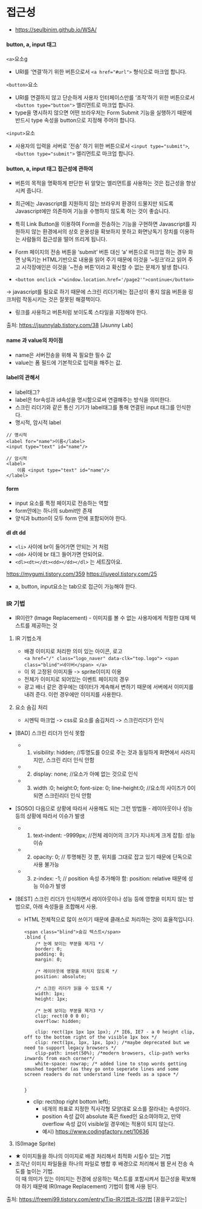 # 접근성
- https://seulbinim.github.io/WSA/

#### button, a, input 태그
`<a>`요소g
- URI를 ‘연결‘하기 위한 버튼으로서 `<a href="#url">` 형식으로 마크업 합니다.

`<button>`요소

- URI를 연결하지 않고 단순하게 사용자 인터페이스만를 ‘조작‘하기 위한 버튼으로서 `<button type="button">` 엘리먼트로 마크업 합니다.
-  type을 명시하지 않으면 어떤 브라우저는 Form Submit 기능을 실행하기 때문에 반드시 type 속성을 button으로 지정해 주어야 합니다.

`<input>`요소
- 사용자의 입력을 서버로 '전송' 하기 위한 버튼으로서 `<input type="submit">`, `<button type="submit">` 엘리먼트로 마크업 합니다.




#### button, a, input 태그 접근성에 관하여
-  버튼의 목적을 명확하게 판단한 뒤 알맞는 엘리먼트를 사용하는 것은 접근성을 향상시켜 줍니다.

-  최근에는 Javascript를 지원하지 않는 브라우저 환경이 드물지만 되도록 Javascript에만 의존하여 기능을 수행하지 않도록 하는 것이 좋습니다.

-  특히 Link Button을 이용하여 Form을 전송하는 기능을 구현하면 Javascript를 지원하지 않는 환경에서의 상호 운용성을 확보하지 못하고 화면낭독기 장치를 이용하는 사람들의 접근성을 떨어 뜨리게 됩니다.

- Form 페이지의 전송 버튼을 ‘submit’ 버튼 대신 ‘a’  버튼으로 마크업 하는 경우 화면 낭독기는 HTML기반으로 내용을 읽어 주기 때문에 이것을 ‘~링크’라고 읽어 주고 시각장애인은 이것을 ‘~전송 버튼’이라고 확신할 수 없는 문제가 발생 합니다.
-  `<button onclick ="window.location.href='/page2'">continue</button>`<br>

-> javascript를 필요로 하기 때문에 스크린 리더기에는 접근성이 좋지 않음
버튼을 링크처럼 작동시키는 것은 잘못된 해결책이다.
* 링크를 사용하고 버튼처럼 보이도록 스타일을 지정해야 한다.



출처: https://jsunnylab.tistory.com/38 [Jsunny Lab]


#### name 과 value의 차이점
- name은 서버전송을 위해 꼭 필요한 필수 값
- value는 폼 필드에 기본적으로 입력을 해주는 값.


#### label의 관해서
- label태그?
- label은 for속성과 id속성을 명시함으로써 연결해주는 방식을 의미한다.
- 스크린 리더기와 같은 통신 기기가 label태그를 통해 연결된 input 태그를 인식한다.
- 명시적, 암시적 label
```
// 명시적
<label for="name">이름</label>
<input type="text" id="name"/>

// 암시적
<label>
	이름 <input type="text" id="name"/>
</label>

```

#### form

- input 요소를 특정 페이지로 전송하는 역할
- form안에는 하나의 submit만 존재
- 양식과 button이 모두 form 안에 포함되어야 한다.

####  dl dt dd

- `<li>` 사이에 br이 들어가면 안되는 거 처럼
- `<dd>` 사이에 br 태그 들어가면 안되어요.
- `<dl><dt></dt><dd></dd></dl>` 는 세트잖아요.


<!--
    button type="button" : 일반 버튼 사용자 ui
    button type="submit" : 데이터 서버 전송을 위함
-->

https://mygumi.tistory.com/359
https://juyeol.tistory.com/25



- a, button, input요소는 tab으로 접근이 가능해야 한다.


### IR 기법
- IR이란? (Image Replacement) - 이미지를 볼 수 없는 사용자에게 적절한 대체 텍스트를 제공하는 것

1) IR 기법소개
    - 배경 이미지로 처리한 의미 있는 아이콘, 로고<br>
    `<a href="/" class="logo_naver" data-clk="top.logo"> <span class="blind">네이버</span> </a>`
   - 이 외 고정된 이미지들 -> sprite이미지 이용
   - 전체가 이미지로 되어있는 이벤트 페이지의 경우
   - 광고 배너 같은 경우에는 데이터가 계속해서 변하기 때문에 서버에서 이미지를 내려 준다. 이런 경우에만 이미지를 사용한다.


2) 요소 숨김 처리
    - 시멘틱 마크업 -> css로 요소를 숨김처리 -> 스크린리더가 인식

- [BAD] 스크린 리더가 인식 못함
    - 1) visibility: hidden; //투명도를 0으로 주는 것과 동일하게 화면에서 사라지지만, 스크린 리더 인식 안함
    - 2) display: none; //요소가 아예 없는 것으로 인식
    - 3) width :0; height:0; font-size: 0; line-height:0; //요소의 사이즈가 0이 되면 스크린리더 인식 안함

- [SOSO] 다음으로 상황에 따라서 사용해도 되는 그런 방법들 - 레이아웃이나 성능 등의 상황에 따라서 이슈가 발생
    - 1) text-indent: -9999px; //전체 레이어의 크기가 지나치게 크게 잡힘: 성능 이슈
    - 2) opacity: 0; // 투명해진 것 뿐, 위치를 그대로 잡고 있기 때문에 단독으로 사용 불가능
    - 3) z-index: -1; // position 속성 추가해야 함: position: relative 때문에 성능 이슈가 발생

- [BEST] 스크린 리더가 인식하면서 레이아웃이나 성능 등에 영향을 미치지 않는 방법으로, 아래 속성들을 조합해서 사용.

  - HTML 전체적으로 많이 쓰이기 때문에 클래스로 처리하는 것이 효율적입니다.
    ```
    <span class="blind">숨김 텍스트</span>
    .blind {
        /* 눈에 보이는 부분을 제거1 */
        border: 0;
        padding: 0;
        margin: 0;

        /* 레이아웃에 영향을 끼치지 않도록 */
        position: absolute;

        /* 스크린 리더가 읽을 수 있도록 */
        width: 1px;
        height: 1px;

        /* 눈에 보이는 부분을 제거3 */
        clip: rect(0 0 0 0);
        overflow: hidden;

        clip: rect(1px 1px 1px 1px); /* IE6, IE7 - a 0 height clip, off to the bottom right of the visible 1px box */
        clip: rect(1px, 1px, 1px, 1px); /*maybe deprecated but we need to support legacy browsers */
        clip-path: inset(50%); /*modern browsers, clip-path works inwards from each corner*/
        white-space: nowrap; /* added line to stop words getting smushed together (as they go onto seperate lines and some screen readers do not understand line feeds as a space */


    }
    ```
    - clip: rect(top right bottom left);
      - 네개의 좌표로 지정한 직사각형 모양대로 요소를 잘라내는 속성이다.
      - position 속성 값이 absolute 혹은 fixed인 요소여야하고, 만약 overflow 속성 값이 visible일 경우에는 적용이 되지 않는다.
      - 예시) https://www.codingfactory.net/10636

3) IS(Image Sprite)
- ★ 이미지들을 하나의 이미지로 배경 처리해서 최적화 시킬수 있는 기법
- 조각난 이미지 파일들을 하나의 파일로 병합 후 배경으로 처리해서 웹 문서 전송 속도를 높이는 기법. <br>
  이 때 의미가 있는 이미지는 전경에 상응하는 텍스트를 포함시켜서 접근성을 확보해야 하기 때문에 IR(Image Replacement) 기법이 함께 사용 된다.




출처: https://freemi99.tistory.com/entry/Tip-IR기법과-IS기법 [꿈을꾸고있는]


